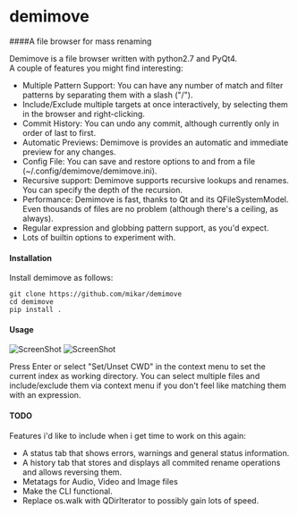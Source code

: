 demimove
========

####A file browser for mass renaming  

Demimove is a file browser written with python2.7 and PyQt4.  
A couple of features you might find interesting:  
* Multiple Pattern Support: You can have any number of match and filter patterns by separating them with a slash ("/").
* Include/Exclude multiple targets at once interactively, by selecting them in the browser and right-clicking.
* Commit History: You can undo any commit, although currently only in order of last to first.  
* Automatic Previews: Demimove is provides an automatic and immediate preview for any changes.  
* Config File: You can save and restore options to and from a file (~/.config/demimove/demimove.ini).  
* Recursive support: Demimove supports recursive lookups and renames. You can specify the depth of the recursion.  
* Performance: Demimove is fast, thanks to Qt and its QFileSystemModel. Even thousands of files are no problem (although there's a ceiling, as always).  
* Regular expression and globbing pattern support, as you'd expect.  
* Lots of builtin options to experiment with.  

#### Installation  
Install demimove as follows:  
```
git clone https://github.com/mikar/demimove
cd demimove
pip install .
```

#### Usage
![ScreenShot](http://a.pomf.se/qqbmjz.png) 
![ScreenShot](http://a.pomf.se/ywdmuf.png)  

Press Enter or select "Set/Unset CWD" in the context menu to set the current index as working directory.
You can select multiple files and include/exclude them via context menu if you don't feel like matching them with an expression. 


#### TODO  
Features i'd like to include when i get time to work on this again:   
* A status tab that shows errors, warnings and general status information.  
* A history tab that stores and displays all commited rename operations and allows reversing them.  
* Metatags for Audio, Video and Image files
* Make the CLI functional.
* Replace os.walk with QDirIterator to possibly gain lots of speed.
